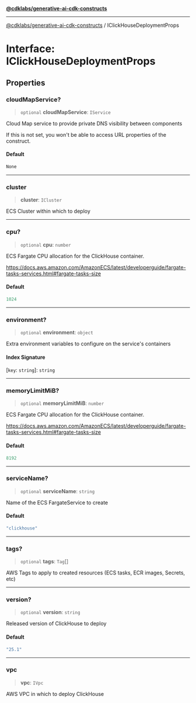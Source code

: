[**@cdklabs/generative-ai-cdk-constructs**](../README.md)

***

[@cdklabs/generative-ai-cdk-constructs](../README.md) / IClickHouseDeploymentProps

# Interface: IClickHouseDeploymentProps

## Properties

### cloudMapService?

> `optional` **cloudMapService**: `IService`

Cloud Map service to provide private DNS visibility between components

If this is not set, you won't be able to access URL properties of the construct.

#### Default

```ts
None
```

***

### cluster

> **cluster**: `ICluster`

ECS Cluster within which to deploy

***

### cpu?

> `optional` **cpu**: `number`

ECS Fargate CPU allocation for the ClickHouse container.

https://docs.aws.amazon.com/AmazonECS/latest/developerguide/fargate-tasks-services.html#fargate-tasks-size

#### Default

```ts
1024
```

***

### environment?

> `optional` **environment**: `object`

Extra environment variables to configure on the service's containers

#### Index Signature

\[`key`: `string`\]: `string`

***

### memoryLimitMiB?

> `optional` **memoryLimitMiB**: `number`

ECS Fargate CPU allocation for the ClickHouse container.

https://docs.aws.amazon.com/AmazonECS/latest/developerguide/fargate-tasks-services.html#fargate-tasks-size

#### Default

```ts
8192
```

***

### serviceName?

> `optional` **serviceName**: `string`

Name of the ECS FargateService to create

#### Default

```ts
"clickhouse"
```

***

### tags?

> `optional` **tags**: `Tag`[]

AWS Tags to apply to created resources (ECS tasks, ECR images, Secrets, etc)

***

### version?

> `optional` **version**: `string`

Released version of ClickHouse to deploy

#### Default

```ts
"25.1"
```

***

### vpc

> **vpc**: `IVpc`

AWS VPC in which to deploy ClickHouse
